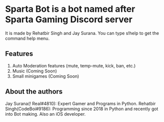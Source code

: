 # Sparta Bot is a bot named after Sparta Gaming Discord server
It is made by Rehatbir Singh and Jay Surana. You can type s!help to get the command help menu.

## Features
1. Auto Moderation features (mute, temp-mute, kick, ban, etc.)
2. Music (Coming Soon)
3. Small minigames (Coming Soon)

## About the authors
Jay Surana(! Real#4810): Expert Gamer and Programs in Python. 
Rehatbir Singh(CodeBoi#9186): Programming since 2018 in Python and recently got into Bot making. Also an iOS developer.
